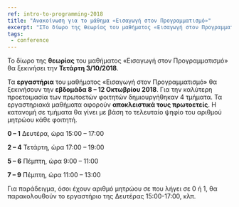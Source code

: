 ```yaml
---
ref: intro-to-programming-2018
title: "Ανακοίνωση για το μάθημα «Εισαγωγή στον Προγραμματισμό»"
excerpt: "ΣΤο δίωρο της θεωρίας του μαθήματος «Εισαγωγή στον Προγραμματισμό» θα ξεκινήσει την Τετάρτη 3/10/2018."
tags:
 - conference
---
```

Το δίωρο της  **θεωρίας**  του μαθήματος «Εισαγωγή στον Προγραμματισμό» θα ξεκινήσει την  **Τετάρτη 3/10/2018**.

Τα  **εργαστήρια**  του μαθήματος «Εισαγωγή στον Προγραμματισμό» θα ξεκινήσουν την  **εβδομάδα 8 – 12 Οκτωβρίου 2018**. Για την καλύτερη προετοιμασία των πρωτοετών φοιτητών δημιουργήθηκαν 4 τμήματα. Τα εργαστηριακά μαθήματα αφορούν  **αποκλειστικά τους πρωτοετείς**. Η κατανομή σε τμήματα θα γίνει με βάση το τελευταίο ψηφίο του αριθμού μητρώου κάθε φοιτητή.

**0 – 1** Δευτέρα, ώρα 15:00 – 17:00

**2 – 4** Τετάρτη, ώρα 17:00 – 19:00

**5 – 6** Πέμπτη, ώρα 9:00 – 11:00

**7 – 9** Πέμπτη, ώρα 11:00 – 13:00

Για παράδειγμα, όσοι έχουν αριθμό μητρώου σε που λήγει σε 0 ή 1, θα παρακολουθούν το εργαστήριο της Δευτέρας 15:00-17:00, κλπ.
